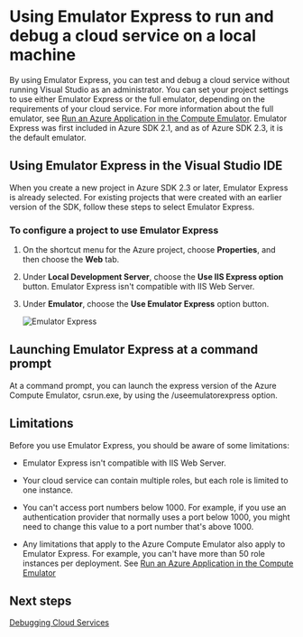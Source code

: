 <properties
   pageTitle="Using Emulator Express to run and debug a cloud service on a local machine | Microsoft Azure"
   description="Using Emulator Express to run and debug a cloud service on a local machine"
   services="visual-studio-online"
   documentationCenter="n/a"
   authors="TomArcher"
   manager="douge"
   editor="" />
<tags
   ms.service="visual-studio-online"
   ms.devlang="multiple"
   ms.topic="article"
   ms.tgt_pltfrm="multiple"
   ms.workload="na"
   ms.date="12/17/2015"
   ms.author="tarcher" />


# Using Emulator Express to run and debug a cloud service on a local machine

By using Emulator Express, you can test and debug a cloud service without running Visual Studio as an administrator. You can set your project settings to use either Emulator Express or the full emulator, depending on the requirements of your cloud service. For more information about the full emulator, see [Run an Azure Application in the Compute Emulator](../storage/storage-use-emulator.md). Emulator Express was first included in Azure SDK 2.1, and as of Azure SDK 2.3, it is the default emulator.

## Using Emulator Express in the Visual Studio IDE

When you create a new project in Azure SDK 2.3 or later, Emulator Express is already selected. For existing projects that were created with an earlier version of the SDK, follow these steps to select Emulator Express.

### To configure a project to use Emulator Express

1. On the shortcut menu for the Azure project, choose **Properties**, and then choose the **Web** tab.

1. Under **Local Development Server**, choose the **Use IIS Express option** button. Emulator Express isn't compatible with IIS Web Server.

1. Under **Emulator**, choose the **Use Emulator Express** option button.

    ![Emulator Express](./media/vs-azure-tools-emulator-express-debug-run/IC673363.gif)

## Launching Emulator Express at a command prompt

At a command prompt, you can launch the express version of the Azure Compute Emulator, csrun.exe, by using the /useemulatorexpress option.

## Limitations

Before you use Emulator Express, you should be aware of some limitations:

- Emulator Express isn't compatible with IIS Web Server.

- Your cloud service can contain multiple roles, but each role is limited to one instance.

- You can't access port numbers below 1000. For example, if you use an authentication provider that normally uses a port below 1000, you might need to change this value to a port number that's above 1000.

- Any limitations that apply to the Azure Compute Emulator also apply to Emulator Express. For example, you can't have more than 50 role instances per deployment. See [Run an Azure Application in the Compute Emulator](http://go.microsoft.com/fwlink/p/?LinkId=623050)

## Next steps

[Debugging Cloud Services](https://msdn.microsoft.com/library/azure/ee405479.aspx)
